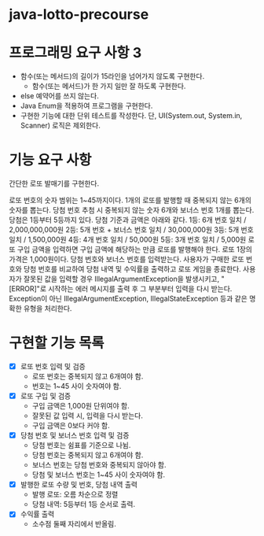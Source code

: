 # java-lotto-precourse

# 프로그래밍 요구 사항 3
- 함수(또는 메서드)의 길이가 15라인을 넘어가지 않도록 구현한다.
  - 함수(또는 메서드)가 한 가지 일만 잘 하도록 구현한다.
- else 예약어를 쓰지 않는다.
- Java Enum을 적용하여 프로그램을 구현한다.
- 구현한 기능에 대한 단위 테스트를 작성한다. 단, UI(System.out, System.in, Scanner) 로직은 제외한다.

# 기능 요구 사항

간단한 로또 발매기를 구현한다.

로또 번호의 숫자 범위는 1~45까지이다.
1개의 로또를 발행할 때 중복되지 않는 6개의 숫자를 뽑는다.
당첨 번호 추첨 시 중복되지 않는 숫자 6개와 보너스 번호 1개를 뽑는다.
당첨은 1등부터 5등까지 있다. 당첨 기준과 금액은 아래와 같다.
1등: 6개 번호 일치 / 2,000,000,000원
2등: 5개 번호 + 보너스 번호 일치 / 30,000,000원
3등: 5개 번호 일치 / 1,500,000원
4등: 4개 번호 일치 / 50,000원
5등: 3개 번호 일치 / 5,000원
로또 구입 금액을 입력하면 구입 금액에 해당하는 만큼 로또를 발행해야 한다.
로또 1장의 가격은 1,000원이다.
당첨 번호와 보너스 번호를 입력받는다.
사용자가 구매한 로또 번호와 당첨 번호를 비교하여 당첨 내역 및 수익률을 출력하고 로또 게임을 종료한다.
사용자가 잘못된 값을 입력할 경우 IllegalArgumentException을 발생시키고, "[ERROR]"로 시작하는 에러 메시지를 출력 후 그 부분부터 입력을 다시 받는다.
Exception이 아닌 IllegalArgumentException, IllegalStateException 등과 같은 명확한 유형을 처리한다.

# 구현할 기능 목록

- [x] 로또 번호 입력 및 검증
  - 로또 번호는 중복되지 않고 6개여야 함.
  - 번호는 1~45 사이 숫자여야 함.
- [x] 로또 구입 및 검증
  - 구입 금액은 1,000원 단위여야 함.
  - 잘못된 값 입력 시, 입력을 다시 받는다.
  - 구입 금액은 0보다 커야 함.
- [x] 당첨 번호 및 보너스 번호 입력 및 검증
  - 당첨 번호는 쉼표를 기준으로 나뉨.
  - 당첨 번호는 중복되지 않고 6개여야 함.
  - 보너스 번호는 당첨 번호와 중복되지 않아야 함.
  - 당첨 및 보너스 번호는 1~45 사이 숫자여야 함.
- [x] 발행한 로또 수량 및 번호, 당첨 내역 출력
  - 발행 로또: 오름 차순으로 정렬
  - 당첨 내역: 5등부터 1등 순서로 출력.
- [x] 수익률 출력
  - 소수점 둘째 자리에서 반올림.
